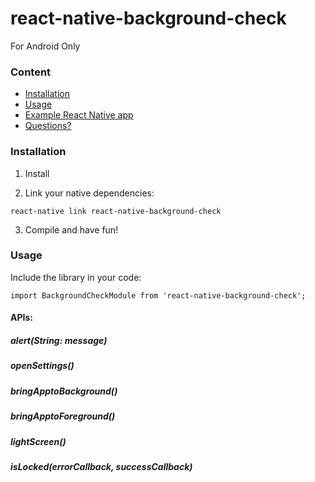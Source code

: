 # react-native-background-check
For Android Only

### Content

- [Installation](#installation)
- [Usage](#Usage)
- [Example React Native app](#example-react-native-app)
- [Questions?](#questions)

### Installation

1. Install

2. Link your native dependencies:

  ```
  react-native link react-native-background-check
  ```

3. Compile and have fun!


### Usage

Include the library in your code:

```
import BackgroundCheckModule from 'react-native-background-check';
```

#### APIs:

##### alert(String: message)

##### openSettings()

##### bringApptoBackground()

##### bringApptoForeground()

##### lightScreen()

##### isLocked(errorCallback, successCallback)



